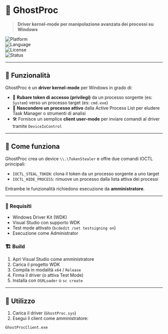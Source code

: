 # 👻 GhostProc

> **Driver kernel-mode per manipolazione avanzata dei processi su Windows**

![Platform](https://img.shields.io/badge/platform-Windows-blue?logo=windows)  
![Language](https://img.shields.io/badge/language-C%2FC%2B%2B-blue.svg)  
![License](https://img.shields.io/badge/license-NONE-lightgrey)  
![Status](https://img.shields.io/badge/status-POC-red)

---

## 🚀 Funzionalità

GhostProc è un **driver kernel-mode** per Windows in grado di:

- 🔑 **Rubare token di accesso (privilegi)** da un processo sorgente (es: `System`) verso un processo target (es: `cmd.exe`)
- 🫥 **Nascondere un processo attivo** dalla Active Process List per eludere Task Manager o strumenti di analisi
- 🛠️ Fornisce un semplice **client user-mode** per inviare comandi al driver tramite `DeviceIoControl`

---

## 🧠 Come funziona

GhostProc crea un device `\\.\TokenStealer` e offre due comandi IOCTL principali:

- `IOCTL_STEAL_TOKEN`: clona il token da un processo sorgente a uno target
- `IOCTL_HIDE_PROCESS`: rimuove un processo dalla lista attiva dei processi

Entrambe le funzionalità richiedono esecuzione da **amministratore**.

---


### 🔧 Requisiti

- Windows Driver Kit (WDK)
- Visual Studio con supporto WDK
- Test mode attivato (`bcdedit /set testsigning on`)
- Esecuzione come Administrator

### 🏗️ Build

1. Apri Visual Studio come amministratore
2. Carica il progetto WDK
3. Compila in modalità `x64` / `Release`
4. Firma il driver (o attiva Test Mode)
5. Installa con `OSRLoader` o `sc create`

---

## 🧪 Utilizzo

1. Carica il driver (`GhostProc.sys`)
2. Esegui il client come amministratore:

```bash
GhostProcClient.exe
